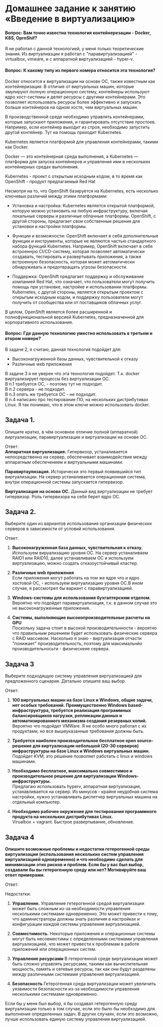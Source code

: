 # Домашнее задание к занятию «Введение в виртуализацию»

#### Вопрос: Вам точно известна технология контейнерезации - Docker, K8S, OprnShif?

Я не работал с данной технологией, у меня только теоретические знания. Из виртуалиазции я работал с "паравиртуализацией" - virtualbox, vmware, и с аппаратной виртуализацией - hyper-v. <br>

#### Вопрос: К какому типу из первого номера относится эта технология?

Docker относится к виртуализации на основе ОС, также известным как контейнеризация. В отличие от виртуальных машин, которые эмулируют полную операционную систему, контейнеры используют ядро хост-системы и делят ресурсы с другими контейнерами. Это позволяет использовать ресурсы более эффективно и запускать больше контейнеров на одном хосте, чем виртуальных машин.

В производственной среде необходимо управлять контейнерами, которые запускают приложения, и гарантировать отсутствие простоев. Например, если контейнер выходит из строя, необходимо запустить другой контейнер. Тут на помощь приходит Kubernetes. <br>

Kubernetes является платформой для управления контейнерами, такими как Docker. <br>

Docker — это контейнерная среда выполнения, а Kubernetes — платформа для запуска контейнеров и управления ими в нескольких контейнерных средах выполнения. <br>

Kubernetes - проект с открытым исходным кодом, в то время как OpenShift - продукт предлагаемый Red Hat <br>

Несмотря на то, что OpenShift базируется на Kubernetes, есть несколько ключевых различий между этими платформами: <br>

- Установка и настройка: Kubernetes является открытой платформой, которую можно установить на любую инфраструктуру, включая локальные серверы и различные облачные платформы. OpenShift, с другой стороны, предлагает свои собственные решения для установки и настройки платформы.

- Функции и возможности: OpenShift включает в себя дополнительные функции и инструменты, которые не являются частью стандартного набора функций Kubernetes. Например, OpenShift включает в себя встроенную CI/CD-систему, которая позволяет автоматически создавать, тестировать и развертывать приложения, а также встроенную безопасность, которая может автоматически обнаруживать и предотвращать угрозы безопасности.

- Поддержка: OpenShift предлагает поддержку и обслуживание компанией Red Hat, что означает, что пользователи могут получить помощь при установке, настройке и использовании платформы. Kubernetes, с другой стороны, является открытым проектом с открытым исходным кодом, и поддержку пользователи могут получить от сообщества или от поставщиков облачных услуг.

В целом, OpenShift является более расширенной и полнофункциональной версией Kubernetes, предназначенной для корпоративного использования.


#### Вопрос: Где данную технологию уместно использовать в третьем и втором номере?

В задаче 2, я считаю, данная технология подойдет для:
- Высоконагруженной базы данных, чувствительной к отказу
- Различные web приложения

В задаче 3 я не уверен что эта технология подойдет. Т.к. docker виртуализирует процессы без виртуализации ОС.<br>
В п.1 требуется ОС, - поэтому тут не подходит. <br>
В п.2 сервера - не подходит. <br>
В п.3 опять же требуется ОС - не подходит.<br>
В п.4 написано про тестирование ПО, на нескольких дистрибутивах Linux. Я так понимаю, что в этом ключе можно использовать docker.<br>

## Задача 1. 
Опишите кратко, в чём основное отличие полной (аппаратной) виртуализации, паравиртуализации и виртуализации на основе ОС. <br>

Ответ: <br>
<b>Аппаратная виртуализация.</b> Гипервизор, устаналивается непосредственно на сервер, обеспечивает взаимодействие между аппаратным обеспечением и виртуальными машинами.<br>

<b>Паравиртаулизация.</b> Исторически это первый появившийся тип виртуализации. На сервер устаналивается операционная система, внутри операционной системы запускается гипервизор.

<b>Виртуализация на основе ОС.</b> Данный вид виртуализации не требует гипервизор. Роль гипервизора на себя берет ядро ОС.

## Задача 2. 
Выберите один из вариантов использования организации физических серверов в зависимости от условий использования. <br>

Ответ: <br>
1. <b> Высоконагруженная база данных, чувствительная к отказу.</b> <br> 
Используем вируализацию уровня ОС. На сервер устаналиваем RAID1 или RAID10, далее устанавливаем ОС и используем виртуализацию, можно создать отказоустойчивый кластер.

2. <b>Различные web приложения</b> <br>
Если приложения могут работать на том же ядре что и ядро хостовой ОС, - используем виртуализацию уровня ОС.В ином случае, я рассмотрел бы вариант с паравиртуализацией.

3. <b>Windows-системы для использования бухгалтерским отделом. </b><br>
Вероятно что подойдет паравиртуализация, т.к. в данном случае это не высоконагруженные приложения. 

4. <b> Системы, выполняющие высокопроизводительные расчеты на GPU </b> <br>
Поскольку задача стоит в высокой производительнности - вероятно что правильным решением будет использовать физические сервера с RAID массивом. Насколько я знаю - виртуализация отчасти "понижает" производительность, поэтому для максимальнйо производительносьти - физическеие сервера.

## Задача 3
Выберите подходящую систему управления виртуализацией для предложенного сценария. Детально опишите ваш выбор. <br>

Ответ: <br>

1. <b>100 виртуальных машин на базе Linux и Windows, общие задачи, нет особых требований. Преимущественно Windows based-инфраструктура, требуется реализация программных балансировщиков нагрузки, репликации данных и автоматизированного механизма создания резервных копий. </b><br>
Вероятно что подойдет VMWare. Я не особо много работал с их продуктами, но все вышеуказанные требования должны быть.


2. <b>Требуется наиболее производительное бесплатное open source-решение для виртуализации небольшой (20-30 серверов) инфраструктуры на базе Linux и Windows виртуальных машин. </b><br>
Подойдет KVM, это решение позволяет работать с linux и windows машинами.


3. <b>Необходимо бесплатное, максимально совместимое и производительное решение для виртуализации Windows-инфраструктуры. </b><br>
Предлагаю использовать hyperv, аппаратная виртуализация, устанавливается на сервер. Из минусов - крайне неудобная система настройки, нужно устанавливать диспетчер виртуальных машина на отдельный компьютер.

4. <b>Необходимо рабочее окружение для тестирования программного продукта на нескольких дистрибутивах Linux. </b><br>
Virualbox + vagrant. Быстрое развертывание, обновление.


## Задача 4
<b>Опишите возможные проблемы и недостатки гетерогенной среды виртуализации (использования нескольких систем управления виртуализацией одновременно) и что необходимо сделать для минимизации этих рисков и проблем. Если бы у вас был выбор, создавали бы вы гетерогенную среду или нет? Мотивируйте ваш ответ примерами. </b><br>

Ответ: <br>

Недостатки: <br>
1. <b>Управление.</b> Управление гетерогенной средой виртуализации может быть сложным из-за необходимости управления несколькими системами одновременно. Это может привести к тому, что администраторы должны знать различия в настройках и конфигурации каждой системы управления виртуализацией.
2. <b>Совместимость.</b> Некоторые приложения и операционные системы могут быть несовместимы с определенными системами управления виртуализацией, что может привести к проблемам в работе приложений или операционных систем.

3. <b>Управление ресурсами</b> В гетерогенной среде виртуализации может быть сложно управлять ресурсами, такими как вычислительная мощность, память и сетевые ресурсы, так как они будут разделены между различными системами управления виртуализацией.

4. <b>Безопасность</b> Гетерогенная среда виртуализации может увеличить уязвимости безопасности из-за необходимости управления несколькими системами одновременно.

Если бы у меня был выбор, я бы создавал гетерогенную среду виртуализации только в том случае, если это было бы необходимо для выполнения определенных задач. В других случаях, если это возможно, лучше использовать единую систему управления виртуализацией.



